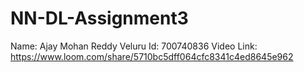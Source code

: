# NN-DL-Assignment3
Name: Ajay Mohan Reddy Veluru
Id: 700740836
Video Link: https://www.loom.com/share/5710bc5dff064cfc8341c4ed8645e962
